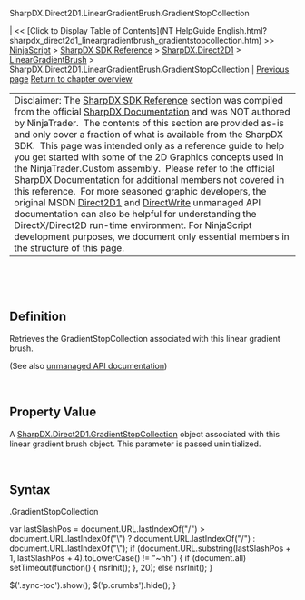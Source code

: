﻿










 


SharpDX.Direct2D1.LinearGradientBrush.GradientStopCollection







| &lt;&lt; [Click to Display Table of Contents](NT HelpGuide English.html?sharpdx_direct2d1_lineargradientbrush_gradientstopcollection.htm) &gt;&gt;
 [NinjaScript](ninjascript.htm) &gt; [SharpDX SDK Reference](sharpdx_sdk_reference.htm) &gt; [SharpDX.Direct2D1](sharpdx_direct2d1.htm) &gt; [LinearGradientBrush](sharpdx_direct2d1_lineargradientbrush.htm) &gt;
SharpDX.Direct2D1.LinearGradientBrush.GradientStopCollection | [Previous page](sharpdx_direct2d1_lineargradientbrush_endpoint.htm)
[Return to chapter overview](sharpdx_direct2d1_lineargradientbrush.htm)












|  |
| --- |
| Disclaimer: The [SharpDX SDK Reference](sharpdx_sdk_reference.htm) section was compiled from the official [SharpDX Documentation](http://sharpdx.org/) and was NOT authored by NinjaTrader.  The contents of this section are provided as-is and only cover a fraction of what is available from the SharpDX SDK.  This page was intended only as a reference guide to help you get started with some of the 2D Graphics concepts used in the NinjaTrader.Custom assembly.  Please refer to the official SharpDX Documentation for additional members not covered in this reference.  For more seasoned graphic developers, the original MSDN [Direct2D1](https://msdn.microsoft.com/en-us/library/windows/desktop/dd370990.aspx) and [DirectWrite](https://msdn.microsoft.com/en-us/library/windows/desktop/dd368038.aspx) unmanaged API documentation can also be helpful for understanding the DirectX/Direct2D run-time environment. For NinjaScript development purposes, we document only essential members in the structure of this page. |



 


 


Definition
----------


 Retrieves the GradientStopCollection associated with this linear gradient brush.


(See also [unmanaged API documentation](https://msdn.microsoft.com/en-us/library/dd371492.aspx))


 


Property Value
--------------


A [SharpDX.Direct2D1.GradientStopCollection](sharpdx_direct2d1_gradientstopcollection.htm) object associated with this linear gradient brush object. This parameter is passed uninitialized. 


 


Syntax
------


<lineargradientbrush>.GradientStopCollection





 
 var lastSlashPos = document.URL.lastIndexOf("/") &gt; document.URL.lastIndexOf("\\") ? document.URL.lastIndexOf("/") : document.URL.lastIndexOf("\\");
 if (document.URL.substring(lastSlashPos + 1, lastSlashPos + 4).toLowerCase() != "~hh") {
 if (document.all) setTimeout(function() {
 nsrInit();
 }, 20);
 else nsrInit();
 }
 
 
 $('.sync-toc').show();
 $('p.crumbs').hide();
 }
 
 
 



</lineargradientbrush>